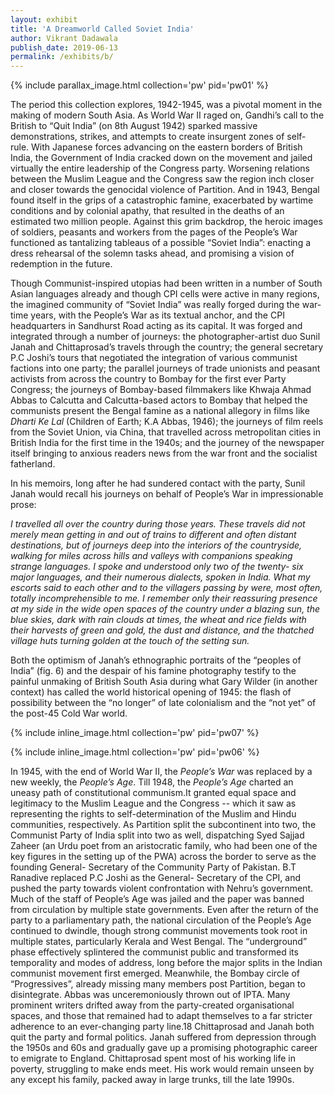 ```yaml
---
layout: exhibit
title: 'A Dreamworld Called Soviet India'
author: Vikrant Dadawala
publish_date: 2019-06-13
permalink: /exhibits/b/
---
```


{% include parallax_image.html collection='pw' pid='pw01' %}

The period this collection explores, 1942-1945, was a pivotal moment in the making of modern South Asia. As World War II raged on, Gandhi’s call to the British to “Quit India” (on 8th August 1942) sparked massive demonstrations, strikes, and attempts to create insurgent zones of self- rule. With Japanese forces advancing on the eastern borders of British India, the Government of India cracked down on the movement and jailed virtually the entire leadership of the Congress party. Worsening relations between the Muslim League and the Congress saw the region inch closer and closer towards the genocidal violence of Partition. And in 1943, Bengal found itself in the grips of a catastrophic famine, exacerbated by wartime conditions and by colonial apathy, that resulted in the deaths of an estimated two million people. Against this grim backdrop, the heroic images of soldiers, peasants and workers from the pages of the People’s War functioned as tantalizing tableaus of a possible “Soviet India”: enacting a dress rehearsal of the solemn tasks ahead, and promising a vision of redemption in the future.

Though Communist-inspired utopias had been written in a number of South Asian languages already and though CPI cells were active in many regions, the imagined community of “Soviet India” was really forged during the war-time years, with the People’s War as its textual anchor, and the CPI headquarters in Sandhurst Road acting as its capital. It was forged and integrated through a number of journeys: the photographer-artist duo Sunil Janah and Chittaprosad’s travels through the country; the general secretary P.C Joshi’s tours that negotiated the integration of various communist factions into one party; the parallel journeys of trade unionists and peasant activists from across the country to Bombay for the first ever Party Congress; the journeys of Bombay-based filmmakers like Khwaja Ahmad Abbas to Calcutta and Calcutta-based actors to Bombay that helped the communists present the Bengal famine as a national allegory in films like *Dharti Ke Lal* (Children of Earth; K.A Abbas, 1946); the journeys of film reels from the Soviet Union, via China, that travelled across metropolitan cities in British India for the first time in the 1940s; and the journey of the newspaper itself bringing to anxious readers news from the war front and the socialist fatherland.

In his memoirs, long after he had sundered contact with the party, Sunil Janah would recall his journeys on behalf of People’s War in impressionable prose:

*I travelled all over the country during those years. These travels did not merely mean getting in and out of trains to different and often distant destinations, but of journeys deep into the interiors of the countryside, walking for miles across hills and valleys with companions speaking strange languages. I spoke and understood only two of the twenty- six major languages, and their numerous dialects, spoken in India. What my escorts said to each other and to the villagers passing by were, most often, totally incomprehensible to me. I remember only their reassuring presence at my side in the wide open spaces of the country under a blazing sun, the blue skies, dark with rain clouds at times, the wheat and rice fields with their harvests of green and gold, the dust and distance, and the thatched village huts turning golden at the touch of the setting sun.*

Both the optimism of Janah’s ethnographic portraits of the “peoples of India” (fig. 6) and the despair of his famine photography testify to the painful unmaking of British South Asia during what Gary Wilder (in another context) has called the world historical opening of 1945: the flash of possibility between the “no longer” of late colonialism and the “not yet” of the post-45 Cold War world.

{% include inline_image.html collection='pw' pid='pw07' %}

{% include inline_image.html collection='pw' pid='pw06' %}


In 1945, with the end of World War II, the *People’s War* was replaced by a new weekly, the *People’s Age*. Till 1948, the *People’s Age* charted an uneasy path of constitutional communism.It granted equal space and legitimacy to the Muslim League and the Congress -- which it saw as representing the rights to self-determination of the Muslim and Hindu communities, respectively. As Partition split the subcontinent into two, the Communist Party of India split into two as well, dispatching Syed Sajjad Zaheer (an Urdu poet from an aristocratic family, who had been one of the key figures in the setting up of the PWA) across the border to serve as the founding General- Secretary of the Community Party of Pakistan. B.T Ranadive replaced P.C Joshi as the General- Secretary of the CPI, and pushed the party towards violent confrontation with Nehru’s government. Much of the staff of People’s Age was jailed and the paper was banned from circulation by multiple state governments. Even after the return of the party to a parliamentary path, the national circulation of the People’s Age continued to dwindle, though strong communist movements took root in multiple states, particularly Kerala and West Bengal. The “underground” phase effectively splintered the communist public and transformed its temporality and modes of address, long before the major splits in the Indian communist movement first emerged. Meanwhile, the Bombay circle of “Progressives”, already missing many members post Partition, began to disintegrate. Abbas was unceremoniously thrown out of IPTA. Many prominent writers drifted away from the party-created organisational spaces, and those that remained had to adapt themselves to a far stricter adherence to an ever-changing party line.18 Chittaprosad and Janah both quit the party and formal politics. Janah suffered from depression through the 1950s and 60s and gradually gave up a promising photographic career to emigrate to England. Chittaprosad spent most of his working life in poverty, struggling to make ends meet. His work would remain unseen by any except his family, packed away in large trunks, till the late 1990s.
